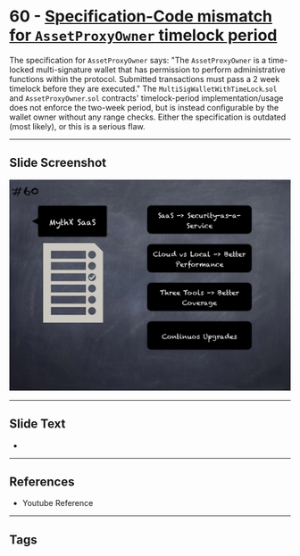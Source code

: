 
# 60 - [Specification-Code mismatch for `AssetProxyOwner` timelock period](./Specification-Code%20mismatch%20for%20`AssetProxyOwner`%20timelock%20period.md)

 The specification for `AssetProxyOwner` says: "The `AssetProxyOwner` is a time-locked multi-signature wallet that has permission to perform administrative functions within the protocol. Submitted transactions must pass a 2 week timelock before they are executed." The `MultiSigWalletWithTimeLock`.`sol` and `AssetProxyOwner`.`sol` contracts' timelock-period implementation/usage does not enforce the two-week period, but is instead configurable by the wallet owner without any range checks. Either the specification is outdated (most likely), or this is a serious flaw.


___
## Slide Screenshot
![060.png](../../images/6.Audit%20Techniques%20and%20Tools%20101/060.png)
___
## Slide Text
- 
___
## References
- Youtube Reference
___
## Tags
